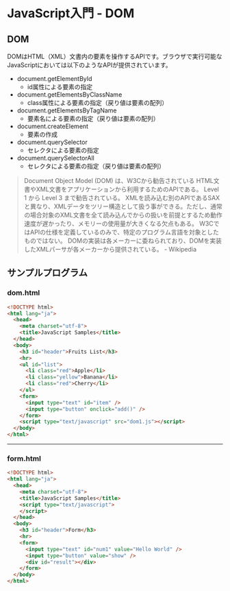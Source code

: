 # JavaScript入門 - DOM

## DOM

DOMはHTML（XML）文書内の要素を操作するAPIです。ブラウザで実行可能なJavaScriptにおいては以下のようなAPIが提供されています。

+ document.getElementById
  + id属性による要素の指定
+ document.getElementsByClassName
  + class属性による要素の指定（戻り値は要素の配列）
+ document.getElementsByTagName
  + 要素名による要素の指定（戻り値は要素の配列）
+ document.createElement
  + 要素の作成
+ document.querySelector
  + セレクタによる要素の指定
+ document.querySelectorAll
  + セレクタによる要素の指定（戻り値は要素の配列）

> Document Object Model (DOM) は、W3Cから勧告されている HTML文書やXML文書をアプリケーションから利用するためのAPIである。 Level 1 から Level 3 まで勧告されている。 XMLを読み込む別のAPIであるSAXと異なり、XMLデータをツリー構造として扱う事ができる。ただし、通常の場合対象のXML文書を全て読み込んでからの扱いを前提とするため動作速度が遅かったり、メモリーの使用量が大きくなる欠点もある。 W3CではAPIの仕様を定義しているのみで、特定のプログラム言語を対象としたものではない。 DOMの実装は各メーカーに委ねられており、DOMを実装したXMLパーサが各メーカーから提供されている。 - Wikipedia

## サンプルプログラム


### dom.html

```html
<!DOCTYPE html>
<html lang="ja">
  <head>
    <meta charset="utf-8">
    <title>JavaScript Samples</title>
  </head>
  <body>
    <h3 id="header">Fruits List</h3>
    <hr>
    <ul id="list">
      <li class="red">Apple</li>
      <li class="yellow">Banana</li>
      <li class="red">Cherry</li>
    </ul>
    <form>
      <input type="text" id="item" />
      <input type="button" onclick="add()" />
    </form>
    <script type="text/javascript" src="dom1.js"></script>
  </body>
</html>
```

---

### form.html

```html
<!DOCTYPE html>
<html lang="ja">
  <head>
    <meta charset="utf-8">
    <title>JavaScript Samples</title>
    <script type="text/javascript">
    </script>
  </head>
  <body>
    <h3 id="header">Form</h3>
    <hr>
    <form>
      <input type="text" id="num1" value="Hello World" />
      <input type="button" value="show" />
      <div id="result"></div>
    </form>
  </body>
</html>
```
